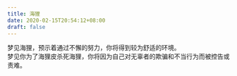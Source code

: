 ```yaml
---
title: 海狸
date: 2020-02-15T20:54:12+08:00
draft: false
---
```


梦见海狸，预示着通过不懈的努力，你将得到较为舒适的环境。<br>
梦见你为了海狸皮杀死海狸，你将因为自己对无辜者的欺骗和不当行为而被控告或责难。<br>

